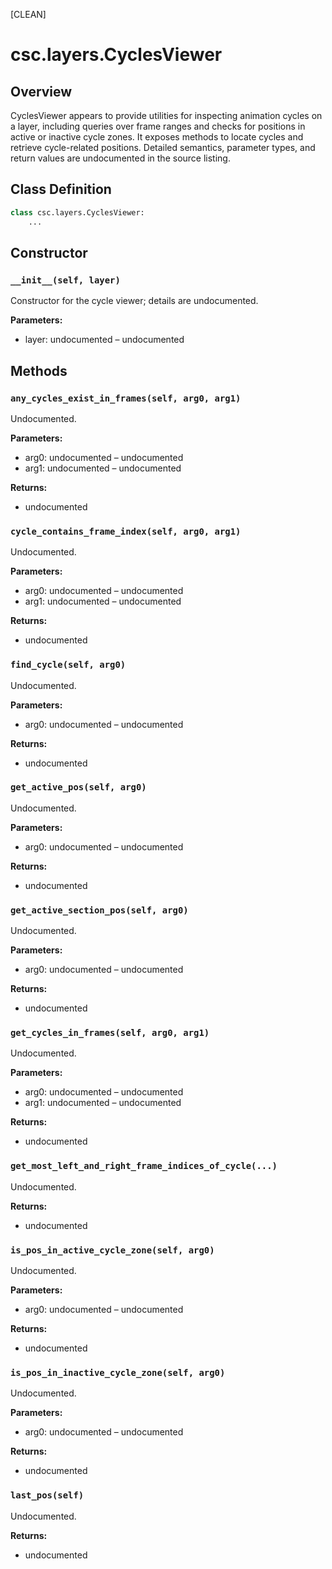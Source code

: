 [CLEAN]

# csc.layers.CyclesViewer

## Overview
CyclesViewer appears to provide utilities for inspecting animation cycles on a layer, including queries over frame ranges and checks for positions in active or inactive cycle zones. It exposes methods to locate cycles and retrieve cycle-related positions. Detailed semantics, parameter types, and return values are undocumented in the source listing.

## Class Definition
```python
class csc.layers.CyclesViewer:
    ...
```

## Constructor

### `__init__(self, layer)`
Constructor for the cycle viewer; details are undocumented.

**Parameters:**
- layer: undocumented – undocumented

## Methods

### `any_cycles_exist_in_frames(self, arg0, arg1)`
Undocumented.

**Parameters:**
- arg0: undocumented – undocumented
- arg1: undocumented – undocumented

**Returns:**
- undocumented

### `cycle_contains_frame_index(self, arg0, arg1)`
Undocumented.

**Parameters:**
- arg0: undocumented – undocumented
- arg1: undocumented – undocumented

**Returns:**
- undocumented

### `find_cycle(self, arg0)`
Undocumented.

**Parameters:**
- arg0: undocumented – undocumented

**Returns:**
- undocumented

### `get_active_pos(self, arg0)`
Undocumented.

**Parameters:**
- arg0: undocumented – undocumented

**Returns:**
- undocumented

### `get_active_section_pos(self, arg0)`
Undocumented.

**Parameters:**
- arg0: undocumented – undocumented

**Returns:**
- undocumented

### `get_cycles_in_frames(self, arg0, arg1)`
Undocumented.

**Parameters:**
- arg0: undocumented – undocumented
- arg1: undocumented – undocumented

**Returns:**
- undocumented

### `get_most_left_and_right_frame_indices_of_cycle(...)`
Undocumented.

**Returns:**
- undocumented

### `is_pos_in_active_cycle_zone(self, arg0)`
Undocumented.

**Parameters:**
- arg0: undocumented – undocumented

**Returns:**
- undocumented

### `is_pos_in_inactive_cycle_zone(self, arg0)`
Undocumented.

**Parameters:**
- arg0: undocumented – undocumented

**Returns:**
- undocumented

### `last_pos(self)`
Undocumented.

**Returns:**
- undocumented

